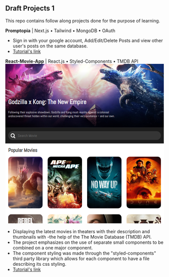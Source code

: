 ## **Draft Projects 1**

This repo contains follow along projects done for the purpose of learning.

**Promptopia** | Next.js • Tailwind • MongoDB • OAuth
- Sign in with your google account, Add/Edit/Delete Posts and view other user's posts on the same database.
- [ Tutorial's link](https://www.youtube.com/watch?v=wm5gMKuwSYk&t=3348s)

**React-Movie-App** | React.js • Styled-Components • TMDB API
![React-Movie-App screenshot](screenshot2.png)
- Displaying the latest movies in theaters with their description and thumbnails with -the help of the The Movie Database (TMDB) API.
- The project emphasizes on the use of separate small components to be combined on a one major component.
- The component styling was made through the "styled-components" third party library which allows for each component to have a file describing its css styling.
- [ Tutorial's link](https://www.youtube.com/watch?v=6bxWgYfN4CQ)